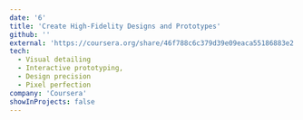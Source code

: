 ```yaml
---
date: '6'
title: 'Create High-Fidelity Designs and Prototypes'
github: ''
external: 'https://coursera.org/share/46f788c6c379d39e09eaca55186883e2'
tech:
  - Visual detailing
  - Interactive prototyping,
  - Design precision
  - Pixel perfection
company: 'Coursera'
showInProjects: false
---
```


